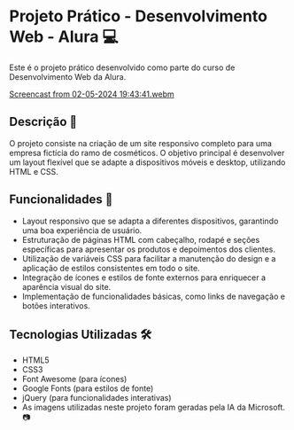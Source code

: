 # Projeto Prático - Desenvolvimento Web - Alura 💻
Este é o projeto prático desenvolvido como parte do curso de Desenvolvimento Web da Alura.

[Screencast from 02-05-2024 19:43:41.webm](https://github.com/kaErnest/ProjetoAlu01/assets/134659011/714b11b7-42f3-45d1-81fb-2721419b22e1)


## Descrição 📝
O projeto consiste na criação de um site responsivo completo para uma empresa fictícia do ramo de cosméticos. O objetivo principal é desenvolver um layout flexível que se adapte a dispositivos móveis e desktop, utilizando HTML e CSS.

## Funcionalidades 🚀
* Layout responsivo que se adapta a diferentes dispositivos, garantindo uma boa experiência de usuário.
* Estruturação de páginas HTML com cabeçalho, rodapé e seções específicas para apresentar os produtos e depoimentos dos clientes.
* Utilização de variáveis CSS para facilitar a manutenção do design e a aplicação de estilos consistentes em todo o site.
* Integração de ícones e estilos de fonte externos para enriquecer a aparência visual do site.
* Implementação de funcionalidades básicas, como links de navegação e botões interativos.

## Tecnologias Utilizadas 🛠️
* HTML5
* CSS3
* Font Awesome (para ícones)
* Google Fonts (para estilos de fonte)
* jQuery (para funcionalidades interativas)
* As imagens utilizadas neste projeto foram geradas pela IA da Microsoft. 📷

